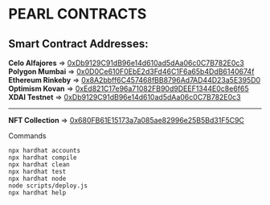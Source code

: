 # PEARL CONTRACTS

## Smart Contract Addresses:

**Celo Alfajores** => [0xDb9129C91dB96e14d610ad5dAa06c0C7B782E0c3](https://alfajores-blockscout.celo-testnet.org/address/0xDb9129C91dB96e14d610ad5dAa06c0C7B782E0c3/transactions) <br />
**Polygon Mumbai** => [0x0D0Ce610F0EbE2d3Fd46C1F6a65b4DdB6140674f](https://mumbai.polygonscan.com/address/0x0D0Ce610F0EbE2d3Fd46C1F6a65b4DdB6140674f) <br />
**Ethereum Rinkeby** => [0x8A2bbff6C457468fBB8796Ad7AD44D23a5E395D0](https://rinkeby.etherscan.io/address/0x8A2bbff6C457468fBB8796Ad7AD44D23a5E395D0) <br />
**Optimism Kovan** => [0xEd821C17e96a71082FB90d9DEEF1344E0c8e6f65](https://kovan-optimistic.etherscan.io/address/0xed821c17e96a71082fb90d9deef1344e0c8e6f65) <br />
**XDAI Testnet** => [0xDb9129C91dB96e14d610ad5dAa06c0C7B782E0c3](https://blockscout.com/poa/sokol/address/0xDb9129C91dB96e14d610ad5dAa06c0C7B782E0c3/transactions) <br />

____________________________________________________________________________________
**NFT Collection** => [0x680FB61E15173a7a085ae82996e25B5Bd31F5C9C](https://rinkeby.etherscan.io/address/0x680FB61E15173a7a085ae82996e25B5Bd31F5C9C) <br />

Commands

```shell
npx hardhat accounts
npx hardhat compile
npx hardhat clean
npx hardhat test
npx hardhat node
node scripts/deploy.js
npx hardhat help
```
